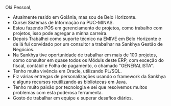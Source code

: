 Olá Pessoal, 
- Atualmente resido em Goiânia, mas sou de Belo Horizonte.
- Cursei Sistemas de Informação na PUC-MINAS.
- Estou fazendo PÓS em gerenciamento de projetos, como trabalho com projetos, isso pode agregar a minha carreira. 
- Depois Trabalhei como suporte técnico na EMIVE em Belo Horizonte e de lá fui convidado por um consultor a trabalhar na Sankhya Gestão de Negócios. 
- Na Sankhya tive oportunidade de trabalhar em mais de 100 projetos, como consultor em quase todos os Móduls deste ERP, com exceção do fiscal, contábil 
e Folha de pagamento, o chamado "GENERALISTA".
- Tenho muita vivência em Oracle, utilizando PL/SQL.
- Fiz várias entregas de personalizações usando o framework da Sankhya e alguns recursos reutilizando as bibliotecas em Java.
- Tenho muito paixão por tecnologia e sei que resolvemos muitos problemas com esta poderosa ferramenta. 
- Gosto de trabalhar em equipe e superar desafios diários. 

<!---
fernandosoarestec/fernandosoarestec is a ✨ special ✨ repository because its `README.md` (this file) appears on your GitHub profile.
You can click the Preview link to take a look at your changes.
--->
